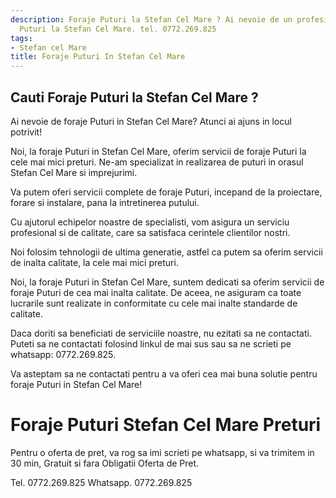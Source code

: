 ```yaml
---
description: Foraje Puturi la Stefan Cel Mare ? Ai nevoie de un profesionist in Foraje
  Puturi la Stefan Cel Mare. tel. 0772.269.825
tags:
- Stefan cel Mare
title: Foraje Puturi In Stefan Cel Mare
---
```



## Cauti Foraje Puturi la Stefan Cel Mare ?

Ai nevoie de foraje Puturi in Stefan Cel Mare? Atunci ai ajuns in locul potrivit! 

Noi, la foraje Puturi in Stefan Cel Mare, oferim servicii de foraje Puturi la cele mai mici preturi. Ne-am specializat in realizarea de puturi in orasul Stefan Cel Mare si imprejurimi.

Va putem oferi servicii complete de foraje Puturi, incepand de la proiectare, forare si instalare, pana la intretinerea putului.

Cu ajutorul echipelor noastre de specialisti, vom asigura un serviciu profesional si de calitate, care sa satisfaca cerintele clientilor nostri.

Noi folosim tehnologii de ultima generatie, astfel ca putem sa oferim servicii de inalta calitate, la cele mai mici preturi.

Noi, la foraje Puturi in Stefan Cel Mare, suntem dedicati sa oferim servicii de foraje Puturi de cea mai inalta calitate. De aceea, ne asiguram ca toate lucrarile sunt realizate in conformitate cu cele mai inalte standarde de calitate.

Daca doriti sa beneficiati de serviciile noastre, nu ezitati sa ne contactati. Puteti sa ne contactati folosind linkul de mai sus sau sa ne scrieti pe whatsapp: 0772.269.825. 

Va asteptam sa ne contactati pentru a va oferi cea mai buna solutie pentru foraje Puturi in Stefan Cel Mare!

# Foraje Puturi Stefan Cel Mare Preturi
Pentru o oferta de pret, va rog sa imi scrieti pe whatsapp, si va trimitem in 30 min, Gratuit si fara Obligatii Oferta de Pret.

Tel. 0772.269.825
Whatsapp. 0772.269.825